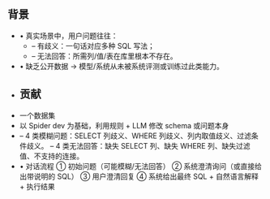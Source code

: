 ## 背景
- • 真实场景中，用户问题往往：
	- – 有歧义：一句话对应多种 SQL 写法；
	- – 无法回答：所需列/值/表在库里根本不存在。
- • 缺乏公开数据 → 模型/系统从未被系统评测或训练过此类能力。
- ## 贡献
- 一个数据集
- 以 Spider dev 为基础，利用规则 + LLM 修改 schema 或问题本身
- – 4 类模糊问题：SELECT 列歧义、WHERE 列歧义、列内取值歧义、过滤条件歧义。
  – 4 类无法回答：缺失 SELECT 列、缺失 WHERE 列、缺失过滤值、不支持的连接。
- • 对话流程
  ① 初始问题（可能模糊/无法回答）
  ② 系统澄清询问（或直接给出带说明的 SQL）
  ③ 用户澄清回复
  ④ 系统给出最终 SQL + 自然语言解释 + 执行结果